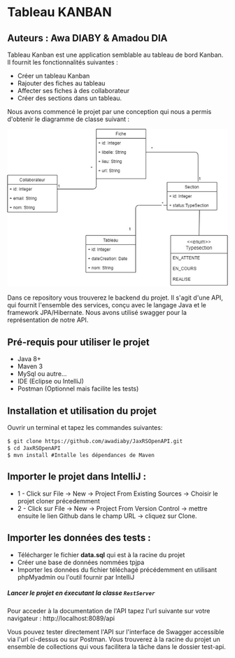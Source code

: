 # Tableau KANBAN
## Auteurs : Awa DIABY & Amadou DIA
Tableau Kanban est une application semblable au tableau de bord Kanban. Il fournit les fonctionnalités suivantes :
   * Créer un tableau Kanban
   * Rajouter des fiches au tableau
   * Affecter ses fiches à des collaborateur
   * Créer des sections dans un tableau.

Nous avons commencé le projet par une conception qui nous a permis d'obtenir le diagramme de classe suivant :

![alt text](https://github.com/awadiaby/JaxRSOpenAPI/blob/master/Diagramme_SIR.jpg?raw=true)

Dans ce repository vous trouverez le backend du projet. Il s'agit d'une API, qui fournit l'ensemble des services,
conçu avec le langage Java et le framework JPA/Hibernate.
Nous avons utilisé swagger pour la représentation de notre API.

## Pré-requis pour utiliser le projet
* Java 8+
* Maven 3
* MySql ou autre...
* IDE (Eclipse ou IntelliJ)
* Postman (Optionnel mais facilite les tests)

## Installation et utilisation du projet
 Ouvrir un terminal et tapez les commandes suivantes:
 ```
 $ git clone https://github.com/awadiaby/JaxRSOpenAPI.git
 $ cd JaxRSOpenAPI
 $ mvn install #Intalle les dépendances de Maven
 ```
## Importer le projet dans IntelliJ :
* 1 - Click sur File -> New -> Project From Existing Sources -> Choisir le projet cloner précedemment
* 2 - Click sur File -> New -> Project From Version Control -> mettre ensuite le lien Github dans le champ URL -> cliquez sur Clone.

## Importer les données des tests :
 - Télécharger le fichier **data.sql** qui est à la racine du projet
 - Créer une base de données nommées tpjpa
 - Importer les données du fichier téléchagé précédemment en utilisant phpMyadmin ou l'outil fournir par IntelliJ
 
##### Lancer le projet en éxecutant la classe `RestServer`

Pour acceder à la documentation de l'API tapez l'url suivante sur votre navigateur : http://localhost:8089/api

Vous pouvez tester directement l'API sur l'interface de Swagger accessible via l'url ci-dessus ou sur Postman.
Vous trouverez à la racine du projet un ensemble de collections qui vous facilitera la tâche dans le dossier test-api.


